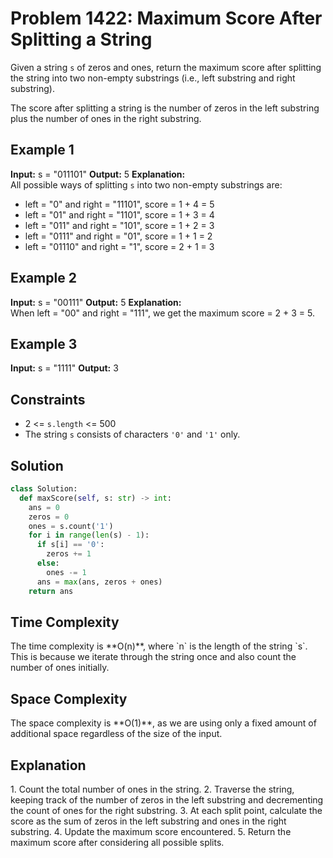 # Problem 1422: Maximum Score After Splitting a String

Given a string `s` of zeros and ones, return the maximum score after splitting the string into two non-empty substrings (i.e., left substring and right substring).

The score after splitting a string is the number of zeros in the left substring plus the number of ones in the right substring.

## Example 1
**Input:** 
s = "011101"
**Output:** 
5
**Explanation:**  
All possible ways of splitting `s` into two non-empty substrings are:
- left = "0" and right = "11101", score = 1 + 4 = 5  
- left = "01" and right = "1101", score = 1 + 3 = 4  
- left = "011" and right = "101", score = 1 + 2 = 3  
- left = "0111" and right = "01", score = 1 + 1 = 2  
- left = "01110" and right = "1", score = 2 + 1 = 3

## Example 2
**Input:** 
s = "00111"
**Output:** 
5
**Explanation:**  
When left = "00" and right = "111", we get the maximum score = 2 + 3 = 5.

## Example 3
**Input:** 
s = "1111"
**Output:** 
3
## Constraints

- 2 <= `s.length` <= 500  
- The string `s` consists of characters `'0'` and `'1'` only.

## Solution

```python
class Solution:
  def maxScore(self, s: str) -> int:
    ans = 0
    zeros = 0
    ones = s.count('1')
    for i in range(len(s) - 1):
      if s[i] == '0':
        zeros += 1
      else:
        ones -= 1
      ans = max(ans, zeros + ones)
    return ans
```

<h2>Time Complexity</h2>
The time complexity is **O(n)**, where `n` is the length of the string `s`. This is because we iterate through the string once and also count the number of ones initially.

<h2>Space Complexity</h2>
The space complexity is **O(1)**, as we are using only a fixed amount of additional space regardless of the size of the input.

<h2>Explanation</h2>
1. Count the total number of ones in the string.
2. Traverse the string, keeping track of the number of zeros in the left substring and decrementing the count of ones for the right substring.
3. At each split point, calculate the score as the sum of zeros in the left substring and ones in the right substring.
4. Update the maximum score encountered.
5. Return the maximum score after considering all possible splits.